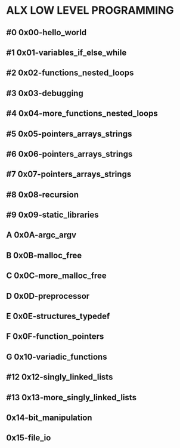 # ALX LOW LEVEL PROGRAMMING
## #0 0x00-hello_world
## #1 0x01-variables_if_else_while
## #2 0x02-functions_nested_loops
## #3 0x03-debugging
## #4 0x04-more_functions_nested_loops
## #5 0x05-pointers_arrays_strings
## #6 0x06-pointers_arrays_strings
## #7 0x07-pointers_arrays_strings
## #8 0x08-recursion
## #9 0x09-static_libraries
## A 0x0A-argc_argv
## B 0x0B-malloc_free
## C 0x0C-more_malloc_free
## D 0x0D-preprocessor
## E 0x0E-structures_typedef
## F 0x0F-function_pointers
## G 0x10-variadic_functions
## #12 0x12-singly_linked_lists
## #13 0x13-more_singly_linked_lists
## 0x14-bit_manipulation
## 0x15-file_io
